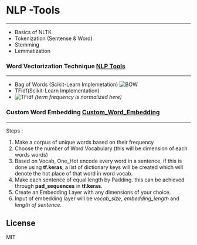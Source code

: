 # NLP -Tools
----

- Basics of NLTK
- Tokenization (Sentense & Word)
- Stemming
- Lemmatization

### Word Vectorization Technique [NLP Tools][link1]
----
- Bag of Words (Scikit-Learn Implemetation)
![BOW](https://cutt.ly/fkfUH9z)
- TFidf(Scikit-Learn Implementation)
- ![TFidf](https://cutt.ly/lkfUIno)
_(term frequency is normalized here)_

### Custom Word Embedding [Custom_Word_Embedding][link2]
----
Steps :
1. Make a corpus of unique words based on their frequency
2. Choose the number of Word Vocabulary (this will be dimension of each words words)
3. Based on Vocab, One_Hot encode every word in a sentence. if this is done using **tf.keras**, a list of dictionary keys will be created which will denote the hot place of that word in word vocab.
4. Make each sentence of equal length by Padding. this can be achieved through **pad_sequences** in **tf.keras**.
5. Create an Embedding Layer with any dimensions of your choice.
6. Input of embedding layer will be _vocab_size_, _embedding_length_ and _length of sentence_.


License
----
MIT


[link1]: <https://github.com/ravis2114/NLP-tools/blob/master/NLP%20TooLs.ipynb>
[link2]: <https://github.com/ravis2114/NLP-tools/blob/master/custom_word_embedding.ipynb>
